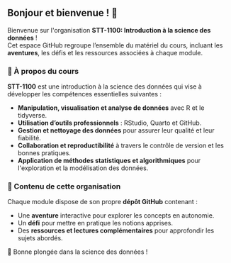 ## Bonjour et bienvenue ! 👋

Bienvenue sur l'organisation **STT-1100: Introduction à la science des données** !  
Cet espace GitHub regroupe l’ensemble du matériel du cours, incluant les **aventures**, les défis et les ressources associées à chaque module.

### 📌 À propos du cours  
**STT-1100** est une introduction à la science des données qui vise à développer les compétences essentielles suivantes :
- **Manipulation, visualisation et analyse de données** avec R et le tidyverse.
- **Utilisation d’outils professionnels** : RStudio, Quarto et GitHub.
- **Gestion et nettoyage des données** pour assurer leur qualité et leur fiabilité.
- **Collaboration et reproductibilité** à travers le contrôle de version et les bonnes pratiques.
- **Application de méthodes statistiques et algorithmiques** pour l'exploration et la modélisation des données.

### 📂 Contenu de cette organisation  
Chaque module dispose de son propre **dépôt GitHub** contenant :
- Une **aventure** interactive pour explorer les concepts en autonomie.
- Un **défi** pour mettre en pratique les notions apprises.
- Des **ressources et lectures complémentaires** pour approfondir les sujets abordés.

🚀 Bonne plongée dans la science des données !
